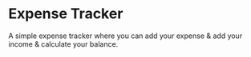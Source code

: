 # Expense Tracker

A simple expense tracker where you can add your expense & add your income & calculate your balance.